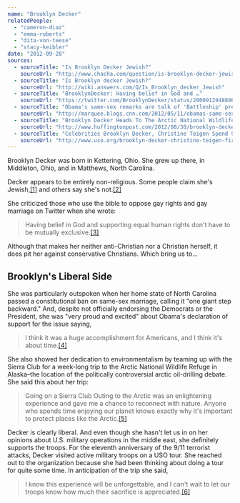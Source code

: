 ```yaml
---
name: "Brooklyn Decker"
relatedPeople:
  - "cameron-diaz"
  - "emma-roberts"
  - "dita-von-teese"
  - "stacy-keibler"
date: "2012-09-28"
sources:
  - sourceTitle: "Is Brooklyn Decker Jewish?"
    sourceUrl: "http://www.chacha.com/question/is-brooklyn-decker-jewish"
  - sourceTitle: "Is Brooklyn decker Jewish?"
    sourceUrl: "http://wiki.answers.com/Q/Is_Brooklyn_decker_Jewish"
  - sourceTitle: "BrooklynDecker: Having belief in God and …"
    sourceUrl: "https://twitter.com/BrooklynDecker/status/200091294880641024"
  - sourceTitle: "Obama's same-sex remarks are talk of 'Battleship' premiere."
    sourceUrl: "http://marquee.blogs.cnn.com/2012/05/11/obamas-same-sex-remarks-are-talk-of-battleship-premiere/"
  - sourceTitle: "Brooklyn Decker Heads To The Arctic National Wildlife Refuge With Sierra Club."
    sourceUrl: "http://www.huffingtonpost.com/2012/08/30/brooklyn-decker-model-hea_n_1841126.html"
  - sourceTitle: "Celebrities Brooklyn Decker, Christine Teigen Spend 9/11 With Troops in the Middle East."
    sourceUrl: "http://www.uso.org/brooklyn-decker-christine-teigen-first-uso-tour-2012/"
---
```


Brooklyn Decker was born in Kettering, Ohio. She grew up there, in Middleton, Ohio, and in Matthews, North Carolina.

Decker appears to be entirely non-religious. Some people claim she's Jewish,<a class="source-citation" href="http://www.chacha.com/question/is-brooklyn-decker-jewish" title="Is Brooklyn Decker Jewish?">[1]</a> and others say she's not.<a class="source-citation" href="http://wiki.answers.com/Q/Is_Brooklyn_decker_Jewish" title="Is Brooklyn decker Jewish?">[2]</a>

She criticized those who use the bible to oppose gay rights and gay marriage on Twitter when she wrote:

>Having belief in God and supporting equal human rights don't have to be mutually exclusive.<a class="source-citation" href="https://twitter.com/BrooklynDecker/status/200091294880641024" title="BrooklynDecker: Having belief in God and …">[3]</a>

Although that makes her neither anti-Christian nor a Christian herself, it does pit her against conservative Christians. Which bring us to…


## Brooklyn's Liberal Side

She was particularly outspoken when her home state of North Carolina passed a constitutional ban on same-sex marriage, calling it "one giant step backward." And, despite not officially endorsing the Democrats or the President, she was "very proud and excited" about Obama's declaration of support for the issue saying,

>I think it was a huge accomplishment for Americans, and I think it's about time.<a class="source-citation" href="http://marquee.blogs.cnn.com/2012/05/11/obamas-same-sex-remarks-are-talk-of-battleship-premiere/" title="Obama&apos;s same-sex remarks are talk of &apos;Battleship&apos; premiere.">[4]</a>

She also showed her dedication to environmentalism by teaming up with the Sierra Club for a week-long trip to the Arctic National Wildlife Refuge in Alaska–the location of the politically controversial arctic oil-drilling debate. She said this about her trip:

>Going on a Sierra Club Outing to the Arctic was an enlightening experience and gave me a chance to reconnect with nature. Anyone who spends time enjoying our planet knows exactly why it's important to protect places like the Arctic.<a class="source-citation" href="http://www.huffingtonpost.com/2012/08/30/brooklyn-decker-model-hea_n_1841126.html" title="Brooklyn Decker Heads To The Arctic National Wildlife Refuge With Sierra Club.">[5]</a>

Decker is clearly liberal. And even though she hasn't let us in on her opinions about U.S. military operations in the middle east, she definitely supports the troops. For the eleventh anniversary of the 9/11 terrorist attacks, Decker visited active military troops on a USO tour. She reached out to the organization because she had been thinking about doing a tour for quite some time. In anticipation of the trip she said,

>I know this experience will be unforgettable, and I can't wait to let our troops know how much their sacrifice is appreciated.<a class="source-citation" href="http://www.uso.org/brooklyn-decker-christine-teigen-first-uso-tour-2012/" title="Celebrities Brooklyn Decker, Christine Teigen Spend 9/11 With Troops in the Middle East.">[6]</a>